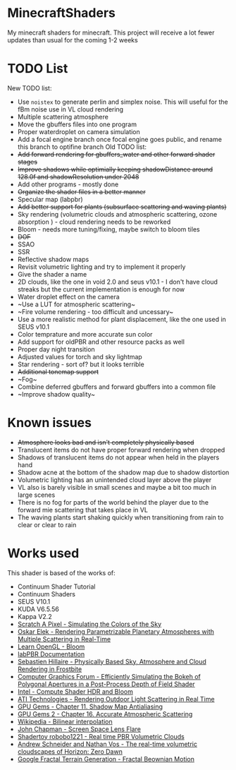 # MinecraftShaders
My minecraft shaders for minecraft. This project will receive a lot fewer updates than usual for the coming 1-2 weeks 
# TODO List
New TODO list:
 - Use `noistex` to generate perlin and simplex noise. This will useful for the fBm noise use in VL cloud rendering
 - Multiple scattering atmosphere
 - Move the gbuffers files into one program
 - Proper waterdroplet on camera simulation
 - Add a focal engine branch once focal engine goes public, and rename this branch to optifine branch 
Old TODO list:
- ~~Add forward rendering for gbuffers_water and other forward shader stages~~ 
- ~~Improve shadows while optimially keeping shadowDistance around 128.0f and shadowResolution under 2048~~
- Add other programs - mostly done
- ~~Organize the shader files in a better manner~~
- Specular map (labpbr)
- ~~Add better support for plants (subsurface scattering and waving plants)~~
- Sky rendering (volumetric clouds and atmospheric scattering, ozone absorption ) - cloud rendering needs to be reworked
- Bloom - needs more tuning/fixing, maybe switch to bloom tiles
- ~~DOF~~
- SSAO
- SSR
- Reflective shadow maps
- Revisit volumetric lighting and try to implement it properly
- Give the shader a name
- 2D clouds, like the one in void 2.0 and seus v10.1 - I don't have cloud streaks but the current implementation is enough for now
- Water droplet effect on the camera
- ~Use a LUT for atmospheric scattering~
- ~Fire volume rendering - too difficult and uncessary~
- Use a more realistic method for plant displacement, like the one used in SEUS v10.1
- Color temprature and more accurate sun color
- Add support for oldPBR and other resource packs as well
- Proper day night transition
- Adjusted values for torch and sky lightmap
- Star rendering - sort of? but it looks terrible
- ~~Additional tonemap support~~
- ~Fog~
- Combine deferred gbuffers and forward gbuffers into a common file
- ~Improve shadow quality~
# Known issues
- ~~Atmosphere looks bad and isn't completely physically based~~
- Translucent items do not have proper forward rendering when dropped
- Shadows of translucent items do not appear when held in the players hand
- Shadow acne at the bottom of the shadow map due to shadow distortion
- Volumetric lighting has an unintended cloud layer above the player
- VL also is barely visible in small scenes and maybe a bit too much in large scenes
- There is no fog for parts of the world behind the player due to the forward mie scattering that takes place in VL
- The waving plants start shaking quickly when transitioning from rain to clear or clear to rain
# Works used
This shader is based of the works of:
- Continuum Shader Tutorial
- Continuum Shaders
- SEUS V10.1
- KUDA V6.5.56
- Kappa V2.2
- [Scratch A Pixel - Simulating the Colors of the Sky](https://www.scratchapixel.com/lessons/procedural-generation-virtual-worlds/simulating-sky/simulating-colors-of-the-sky)
- [Oskar Elek - Rendering Parametrizable Planetary Atmospheres with Multiple Scattering in Real-Time](http://www.klayge.org/material/4_0/Atmospheric/Rendering%20Parametrizable%20Planetary%20Atmospheres%20with%20Multiple%20Scattering%20in%20Real-Time.pdf) 
- [Learn OpenGL - Bloom](https://learnopengl.com/Advanced-Lighting/Bloom)
- [labPBR Documentation](https://github.com/rre36/lab-pbr/wiki)
- [Sebastien Hillaire - Physically Based Sky, Atmosphere and Cloud Rendering in Frostbite](https://media.contentapi.ea.com/content/dam/eacom/frostbite/files/s2016-pbs-frostbite-sky-clouds-new.pdf)
- [Computer Graphics Forum - Efficiently Simulating the Bokeh of Polygonal Apertures in a Post-Process Depth of Field Shader](https://www.researchgate.net/publication/261860589_Efficiently_Simulating_the_Bokeh_of_Polygonal_Apertures_in_a_Post-Process_Depth_of_Field_Shader)
- [Intel - Compute Shader HDR and Bloom](https://software.intel.com/content/www/us/en/develop/articles/compute-shader-hdr-and-bloom.html)
- [ATI Technologies - Rendering Outdoor Light Scattering in Real Time](https://developer.amd.com/wordpress/media/2012/10/ATI-LightScattering.pdf)
- [GPU Gems - Chapter 11. Shadow Map Antialiasing](https://developer.nvidia.com/gpugems/gpugems/part-ii-lighting-and-shadows/chapter-11-shadow-map-antialiasing)
- [GPU Gems 2 - Chapter 16. Accurate Atmospheric Scattering](https://developer.nvidia.com/gpugems/gpugems2/part-ii-shading-lighting-and-shadows/chapter-16-accurate-atmospheric-scattering)
- [Wikipedia - Bilinear interpolation](https://en.wikipedia.org/wiki/Bilinear_interpolation)
- [John Chapman - Screen Space Lens Flare](https://john-chapman.github.io/2017/11/05/pseudo-lens-flare.html)
- [Shadertoy robobo1221 - Real time PBR Volumetric Clouds](https://www.shadertoy.com/view/MstBWs)
- [Andrew Schneider and Nathan Vos - The real-time volumetric cloudscapes of Horizon: Zero Dawn](http://advances.realtimerendering.com/s2015/The%20Real-time%20Volumetric%20Cloudscapes%20of%20Horizon%20-%20Zero%20Dawn%20-%20ARTR.pdf)
- [Google Fractal Terrain Generation - Fractal Beownian Motion](https://code.google.com/archive/p/fractalterraingeneration/wikis/Fractional_Brownian_Motion.wiki)